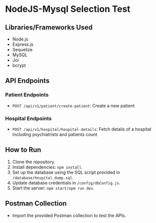 # NodeJS-Mysql Selection Test

## Libraries/Frameworks Used
- Node.js
- Express.js
- Sequelize
- MySQL
- Joi
- bcrypt

## API Endpoints
### Patient Endpoints
- `POST /api/v1/patient/create-patient`: Create a new patient

### Hospital Endpoints
- `POST /api/v1/hospital/hospital-details`: Fetch details of a hospital including psychiatrists and patients count

## How to Run
1. Clone the repository.
2. Install dependencies: `npm install`.
3. Set up the database using the SQL script provided in `/database/hospital_dump.sql`.
4. Update database credentials in `/config/dbConfig.js`.
5. Start the server: `npm start/npm run dev`.

## Postman Collection
- Import the provided Postman collection to test the APIs.
